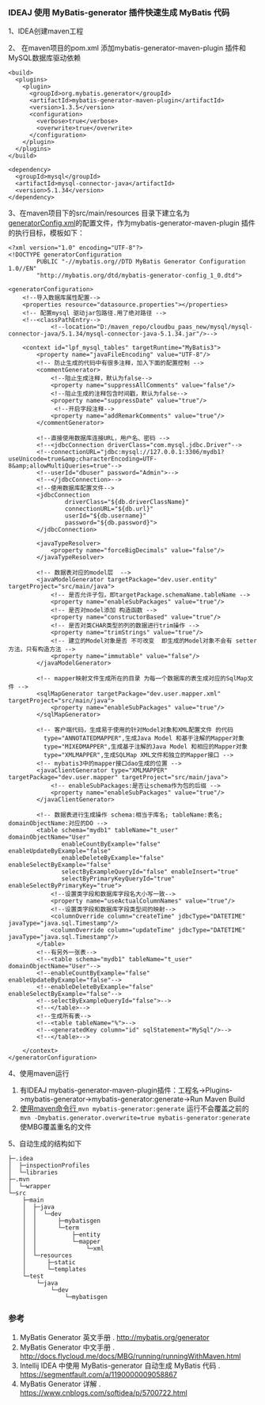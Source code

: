 ### IDEAJ 使用 MyBatis-generator 插件快速生成 MyBatis 代码

1、IDEA创建maven工程

2、 在maven项目的pom.xml 添加mybatis-generator-maven-plugin 插件和MySQL数据库驱动依赖
```
<build>
  <plugins>
    <plugin>
      <groupId>org.mybatis.generator</groupId>
      <artifactId>mybatis-generator-maven-plugin</artifactId>
      <version>1.3.5</version>
      <configuration>
        <verbose>true</verbose>
        <overwrite>true</overwrite>
      </configuration>
    </plugin>
  </plugins>
</build>

<dependency>
  <groupId>mysql</groupId>
  <artifactId>mysql-connector-java</artifactId>
  <version>5.1.34</version>
</dependency>
```

3、在maven项目下的src/main/resources 目录下建立名为 [generatorConfig.xml](generatorConfig.xml)的配置文件，作为mybatis-generator-maven-plugin 插件的执行目标，模板如下：

```
<?xml version="1.0" encoding="UTF-8"?>
<!DOCTYPE generatorConfiguration
        PUBLIC "-//mybatis.org//DTD MyBatis Generator Configuration 1.0//EN"
        "http://mybatis.org/dtd/mybatis-generator-config_1_0.dtd">

<generatorConfiguration>
    <!--导入数据库属性配置-->
    <properties resource="datasource.properties"></properties>
    <!-- 配置mysql 驱动jar包路径.用了绝对路径 -->
    <!--<classPathEntry-->
            <!--location="D:/maven_repo/cloudbu_paas_new/mysql/mysql-connector-java/5.1.34/mysql-connector-java-5.1.34.jar"/>-->

    <context id="lpf_mysql_tables" targetRuntime="MyBatis3">
        <property name="javaFileEncoding" value="UTF-8"/>
        <!-- 防止生成的代码中有很多注释，加入下面的配置控制 -->
        <commentGenerator>
            <!--阻止生成注释，默认为false-->
            <property name="suppressAllComments" value="false"/>
            <!--阻止生成的注释包含时间戳，默认为false-->
            <property name="suppressDate" value="true"/>
             <!--开启字段注释-->
            <property name="addRemarkComments" value="true"/>           
        </commentGenerator>

        <!--直接使用数据库连接URL，用户名、密码 -->
        <!--<jdbcConnection driverClass="com.mysql.jdbc.Driver"-->
        <!--connectionURL="jdbc:mysql://127.0.0.1:3306/mydb1?useUnicode=true&amp;characterEncoding=UTF-8&amp;allowMultiQueries=true"-->
        <!--userId="dbuser" password="Admin">-->
        <!--</jdbcConnection>-->
        <!--使用数据库配置文件-->
        <jdbcConnection
                driverClass="${db.driverClassName}"
                connectionURL="${db.url}"
                userId="${db.username}"
                password="${db.password}">
        </jdbcConnection>

        <javaTypeResolver>
            <property name="forceBigDecimals" value="false"/>
        </javaTypeResolver>

        <!-- 数据表对应的model层  -->
        <javaModelGenerator targetPackage="dev.user.entity" targetProject="src/main/java">
            <!-- 是否允许子包，即targetPackage.schemaName.tableName -->
            <property name="enableSubPackages" value="true"/>
            <!-- 是否对model添加 构造函数 -->
            <property name="constructorBased" value="true"/>
            <!-- 是否对类CHAR类型的列的数据进行trim操作 -->
            <property name="trimStrings" value="true"/>
            <!-- 建立的Model对象是否 不可改变  即生成的Model对象不会有 setter方法，只有构造方法 -->
            <property name="immutable" value="false"/>
        </javaModelGenerator>

        <!-- mapper映射文件生成所在的目录 为每一个数据库的表生成对应的SqlMap文件 -->
        <sqlMapGenerator targetPackage="dev.user.mapper.xml" targetProject="src/main/java">
            <property name="enableSubPackages" value="true"/>
        </sqlMapGenerator>

        <!-- 客户端代码，生成易于使用的针对Model对象和XML配置文件 的代码
          type="ANNOTATEDMAPPER",生成Java Model 和基于注解的Mapper对象
          type="MIXEDMAPPER",生成基于注解的Java Model 和相应的Mapper对象
          type="XMLMAPPER",生成SQLMap XML文件和独立的Mapper接口 -->
        <!-- mybatis3中的mapper接口dao生成的位置 -->
        <javaClientGenerator type="XMLMAPPER" targetPackage="dev.user.mapper" targetProject="src/main/java">
            <!-- enableSubPackages:是否让schema作为包的后缀 -->
            <property name="enableSubPackages" value="true"/>
        </javaClientGenerator>

        <!-- 数据表进行生成操作 schema:相当于库名; tableName:表名; domainObjectName:对应的DO -->
        <table schema="mydb1" tableName="t_user" domainObjectName="User"
               enableCountByExample="false" enableUpdateByExample="false"
               enableDeleteByExample="false" enableSelectByExample="false"
               selectByExampleQueryId="false" enableInsert="true"
               selectByPrimaryKeyQueryId="true" enableSelectByPrimaryKey="true">
            <!--设置类字段和数据库字段名大小写一致-->
            <property name="useActualColumnNames" value="true"/>
            <!--设置类字段和数据库字段类型间的映射-->
            <columnOverride column="createTime" jdbcType="DATETIME" javaType="java.sql.Timestamp"/>
            <columnOverride column="updateTime" jdbcType="DATETIME" javaType="java.sql.Timestamp"/>
        </table>
        <!--有另外一张表-->
        <!--<table schema="mydb1" tableName="t_user" domainObjectName="User"-->
        <!--enableCountByExample="false" enableUpdateByExample="false"-->
        <!--enableDeleteByExample="false" enableSelectByExample="false"-->
        <!--selectByExampleQueryId="false">-->
        <!--</table>-->
        <!--生成所有表-->
        <!--<table tableName="%">-->
        <!--<generatedKey column="id" sqlStatement="MySql"/>-->
        <!--</table>-->

    </context>
</generatorConfiguration>
```

4、使用maven运行
 1. 有IDEAJ mybatis-generator-maven-plugin插件：工程名->Plugins->mybatis-generator->mybatis-generator:generate->Run Maven Build
 2. [使用maven命令行 ](http://docs.flycloud.me/docs/MBG/running/runningWithMaven.html)
    `mvn mybatis-generator:generate` 运行不会覆盖之前的
    `mvn -Dmybatis.generator.overwrite=true mybatis-generator:generate`  使MBG覆盖重名的文件
    
5、自动生成的结构如下
```
├─.idea
│  ├─inspectionProfiles
│  └─libraries
├─.mvn
│  └─wrapper
└─src
    ├─main
    │  ├─java
    │  │  └─dev
    │  │      ├─mybatisgen
    │  │      └─term
    │  │          ├─entity
    │  │          └─mapper
    │  │              └─xml
    │  └─resources
    │      ├─static
    │      └─templates
    └─test
        └─java
            └─dev
                └─mybatisgen
```

### 参考
1. MyBatis Generator 英文手册 . http://mybatis.org/generator
1. MyBatis Generator 中文手册 . http://docs.flycloud.me/docs/MBG/running/runningWithMaven.html
1. Intellij IDEA 中使用 MyBatis-generator 自动生成 MyBatis 代码 . https://segmentfault.com/a/1190000009058867
1. MyBatis Generator 详解 . https://www.cnblogs.com/softidea/p/5700722.html
